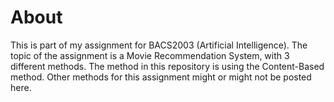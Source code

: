 # About
This is part of my assignment for BACS2003 (Artificial Intelligence). The topic of the assignment is a Movie Recommendation System, with 3 different methods. The method in this repository is using the Content-Based method. Other methods for this assignment might or might not be posted here.
